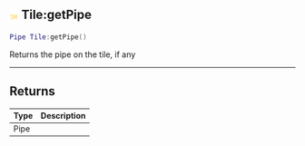 ## ![shared](.gitbook/assets/shared.png) Tile:getPipe


```lua
Pipe Tile:getPipe()
```

Returns the pipe on the tile, if any



------
## Returns

| Type | Description |
| ---- | ----------: |
| Pipe |  |

